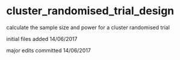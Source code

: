 # cluster_randomised_trial_design
calculate the sample size and power for a cluster randomised trial

initial files added 14/06/2017

major edits committed 14/06/2017
